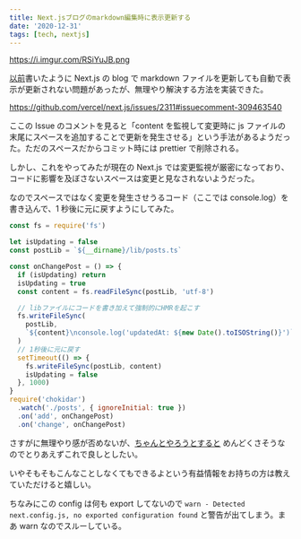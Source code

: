 ```yaml
---
title: Next.jsブログのmarkdown編集時に表示更新する
date: '2020-12-31'
tags: [tech, nextjs]
---
```


https://i.imgur.com/RSiYuJB.png

[以前](/posts/2020-12-21-blog-building)書いたように Next.js の blog で markdown ファイルを更新しても自動で表示が更新されない問題があったが、無理やり解決する方法を実装できた。

https://github.com/vercel/next.js/issues/2311#issuecomment-309463540

ここの Issue のコメントを見ると「content を監視して変更時に js ファイルの末尾にスペースを追加することで更新を発生させる」という手法があるようだった。ただのスペースだからコミット時には prettier で削除される。

しかし、これをやってみたが現在の Next.js では変更監視が厳密になっており、コードに影響を及ぼさないスペースは変更と見なされないようだった。

なのでスペースではなく変更を発生させうるコード（ここでは console.log）を書き込んで、1 秒後に元に戻すようにしてみた。

```next.config.js
const fs = require('fs')

let isUpdating = false
const postLib = `${__dirname}/lib/posts.ts`

const onChangePost = () => {
  if (isUpdating) return
  isUpdating = true
  const content = fs.readFileSync(postLib, 'utf-8')

  // libファイルにコードを書き加えて強制的にHMRを起こす
  fs.writeFileSync(
    postLib,
    `${content}\nconsole.log('updatedAt: ${new Date().toISOString()}')`
  )
  // 1秒後に元に戻す
  setTimeout(() => {
    fs.writeFileSync(postLib, content)
    isUpdating = false
  }, 1000)
}
require('chokidar')
  .watch('./posts', { ignoreInitial: true })
  .on('add', onChangePost)
  .on('change', onChangePost)
```

さすがに無理やり感が否めないが、[ちゃんとやろうとすると](https://github.com/vercel/next.js/discussions/11419#discussioncomment-187176) めんどくさそうなのでとりあえずこれで良しとしたい。

いやそもそもこんなことしなくてもできるよという有益情報をお持ちの方は教えていただけると嬉しい。

ちなみにこの config は何も export してないので `warn - Detected next.config.js, no exported configuration found` と警告が出てしまう。まあ warn なのでスルーしている。
